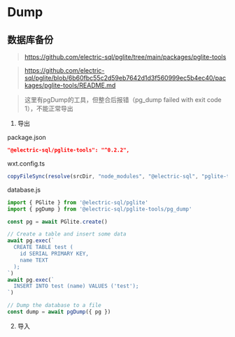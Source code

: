 # Dump

## 数据库备份

> <https://github.com/electric-sql/pglite/tree/main/packages/pglite-tools>

> <https://github.com/electric-sql/pglite/blob/6b60fbc55c2d59eb7642d1d3f560999ec5b4ec40/packages/pglite-tools/README.md>

> 这里有pgDump的工具，但整合后报错（pg_dump failed with exit code 1），不能正常导出

1. 导出

package.json

```json
"@electric-sql/pglite-tools": "^0.2.2",
```

wxt.config.ts

```ts
copyFileSync(resolve(srcDir, "node_modules", "@electric-sql", "pglite-tools", "dist", "pg_dump.wasm"), resolve(outDir, "assets", "pg_dump.wasm"));
```

database.js

```ts
import { PGlite } from '@electric-sql/pglite'
import { pgDump } from '@electric-sql/pglite-tools/pg_dump'

const pg = await PGlite.create()

// Create a table and insert some data
await pg.exec(`
  CREATE TABLE test (
    id SERIAL PRIMARY KEY,
    name TEXT
  );
`)
await pg.exec(`
  INSERT INTO test (name) VALUES ('test');
`)

// Dump the database to a file
const dump = await pgDump({ pg })
```

2. 导入
